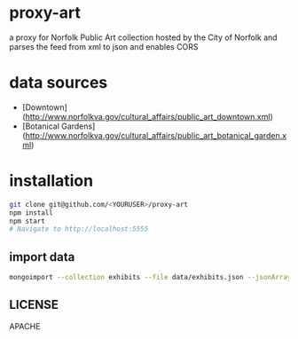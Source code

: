proxy-art
=========

a proxy for Norfolk Public Art collection hosted by the City of Norfolk and parses the feed from xml to json and enables CORS

data sources
=======
* [Downtown] (http://www.norfolkva.gov/cultural_affairs/public_art_downtown.xml)
* [Botanical Gardens] (http://www.norfolkva.gov/cultural_affairs/public_art_botanical_garden.xml)

installation
============
```bash
git clone git@github.com/<YOURUSER>/proxy-art
npm install
npm start
# Navigate to http://localhost:5555
```

import data
---

````bash
mongoimport --collection exhibits --file data/exhibits.json --jsonArray
````


LICENSE
---

APACHE
